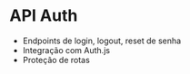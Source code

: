 # API Auth

- Endpoints de login, logout, reset de senha
- Integração com Auth.js
- Proteção de rotas

